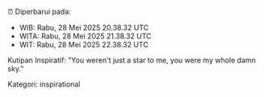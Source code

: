 ⏰ Diperbarui pada:
- WIB: Rabu, 28 Mei 2025 20.38.32 UTC
- WITA: Rabu, 28 Mei 2025 21.38.32 UTC
- WIT: Rabu, 28 Mei 2025 22.38.32 UTC

Kutipan Inspiratif:
"You weren't just a star to me, you were my whole damn sky."


Kategori: inspirational

